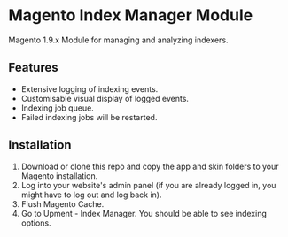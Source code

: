 # Magento Index Manager Module

Magento 1.9.x Module for managing and analyzing indexers.

## Features

- Extensive logging of indexing events.
- Customisable visual display of logged events.
- Indexing job queue.
- Failed indexing jobs will be restarted.

## Installation

1. Download or clone this repo and copy the app and skin folders to your Magento installation.
2. Log into your website's admin panel (if you are already logged in, you might have to log out and log back in).
3. Flush Magento Cache.
4. Go to Upment - Index Manager. You should be able to see indexing options.
